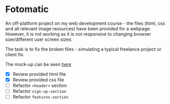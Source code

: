 # Fotomatic

An off-platform project on my web development course - the files (html, css and all relevant image resources) have been provided for a webpage. However, it is not working as it is not responsive to changing browser size/different user screen sizes.

The task is to fix the broken files - simulating a typical freelance project or client fix.

The mock-up can be seen [here](https://content.codecademy.com/courses/freelance-1/capstone-1/specs/fotomatic_spec_landing.png)

- [x] Review provided html file
- [x] Review provided css file
- [ ] Refactor `<header>` section
- [ ] Refactor `sign-up-section`
- [ ] Refactor `features-section`
